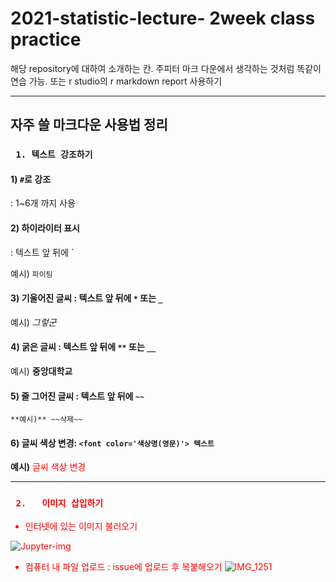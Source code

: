 # 2021-statistic-lecture- 2week class practice

해당 repository에 대하여 소개하는 칸. 주피터 마크 다운에서 생각하는 것처럼 똑같이 연습 가능. 
또는 r studio의 r markdown report 사용하기 

---

## 자주 쓸 마크다운 사용법 정리 

### ` 1. 텍스트 강조하기`

#### 1) `#`로 강조
: 1~6개 까지 사용


#### 2) 하이라이터 표시
: 텍스트 앞 뒤에 `

예시)
`파이팅` 

#### 3) 기울어진 글씨 : 텍스트 앞 뒤에 `*` 또는 `_`

예시)
*그렇군*

#### 4) 굵은 글씨 : 텍스트 앞 뒤에 `**` 또는 `__`

예시)
**중앙대학교**

#### 5) 줄 그어진 글씨 : 텍스트 앞 뒤에 `~~`

    **예시)** ~~삭제~~ 
    
#### 6) 글씨 색상 변경: `<font color='색상명(영문)'> 텍스트`

**예시)** <font color='red'> 글씨 색상 변경 </br>
  

---

### ` 2.   이미지 삽입하기`

- 인터넷에 있는 이미지 불러오기 

<img src="http://mblogthumb2.phinf.naver.net/MjAxNzEwMDhfMTkx/MDAxNTA3NDY4MjA1Mzky.IRnRPam6YlHFgh4dPpfQ2BBIGj4cnFPt_fpl7hZhifog.YEcfY-iHS52CtZGyRXW_OGAS45hm5-oVeBel5hzt3XQg.PNG.pgh7092/%EC%A3%BC%ED%94%BC%ED%84%B0%EB%85%B8%ED%8A%B8%EB%B6%81_%EB%A1%9C%EA%B3%A0.png?type=w800" alt="Jupyter-img">

- 컴퓨터 내 파일 업로드 : issue에 업로드 후 복붙해오기
![IMG_1251](https://user-images.githubusercontent.com/79994991/110829255-41e66900-82db-11eb-9e02-df284688072c.JPG)

